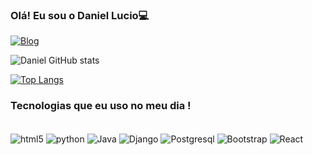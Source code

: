### Olá! Eu sou o Daniel Lucio💻

[![Blog](https://img.shields.io/badge/Instagram-E4405F?style=for-the-badge&logo=instagram&logoColor=white)](https://www.instagram.com/daniellucio._/?next=%2F)


![Daniel GitHub stats](https://github-readme-stats.vercel.app/api?username=danielluccio&show_icons=true&theme=dark)

[![Top Langs](https://github-readme-stats.vercel.app/api/top-langs/?username=danielluccio)](https://github.com/anuraghazra/github-readme-stats)

### Tecnologias que eu uso no meu dia !


<div style="display: inline_block"></br>
    <img align="center" alt="html5" src="https://img.shields.io/badge/HTML5-E34F26?style=for-the-badge&logo=html5&logoColor=white">
    <img align="center" alt="python" src="https://img.shields.io/badge/Python-14354C?style=for-the-badge&logo=python&logoColor=white">
    <img align="center" alt="Java" src="https://img.shields.io/badge/Java-ED8B00?style=for-the-badge&logo=openjdk&logoColor=white">
    <img align="center" alt="Django" src="https://img.shields.io/badge/Django-092E20?style=for-the-badge&logo=django&logoColor=white">
    <img align="center" alt="Postgresql" src="https://img.shields.io/badge/PostgreSQL-316192?style=for-the-badge&logo=postgresql&logoColor=white">
    <img align="center" alt="Bootstrap" src="https://img.shields.io/badge/Bootstrap-563D7C?style=for-the-badge&logo=bootstrap&logoColor=white">
    <img align="center" alt="React" src="https://img.shields.io/badge/React-20232A?style=for-the-badge&logo=react&logoColor=61DAFB">
</div></br>
